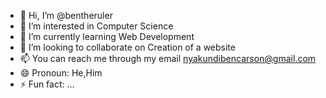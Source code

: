 - 👋 Hi, I’m @bentheruler
- 👀 I’m interested in Computer Science
- 🌱 I’m currently learning Web Development
- 💞️ I’m looking to collaborate on Creation of a website
- 📫 You can reach me through my email nyakundibencarson@gmail.com
- 😄 Pronoun: He,Him
- ⚡ Fun fact: ...

<!---
bentheruler/bentheruler is a ✨ special ✨ repository because its `README.md` (this file) appears on your GitHub profile.
You can click the Preview link to take a look at your changes.
--->
